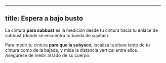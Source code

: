 ***

## title: Espera a bajo busto

La cintura **para subbust** es la medición desde tu cintura hacia tu enlace de subbust (donde se encuentra tu banda de sujetas).

Para medir tu cintura **para que la subyace**, localiza la altura tanto de tu cintura como de la bajada, y mide la distancia vertical entre ellos. Asegúrese de medir al lado de su cuerpo.
